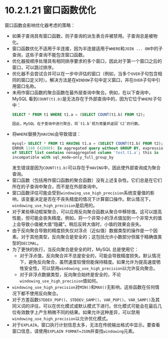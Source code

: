 # 10.2.1.21 窗口函数优化

窗口函数会影响优化器考虑的策略：

- 如果子查询具有窗口函数，则子查询的派生表合并被禁用。子查询总是被物化。
- 窗口函数优化不适用于半连接，因为半连接适用于`WHERE`和`JOIN ... ON`中的子查询，这些子查询不能包含窗口函数。
- 优化器按顺序处理具有相同排序要求的多个窗口，因此对于第一个窗口之后的窗口，可以跳过排序。
- 优化器不会尝试合并可以在一步中评估的窗口（例如，当多个`OVER`子句包含相同的窗口定义时）。解决方法是在`WINDOW`子句中定义窗口，并在`OVER`子句中引用窗口名称。
- 未用作窗口函数的聚合函数在最外层查询中聚合。例如，在以下查询中，MySQL 看到`COUNT(t1.b)`是无法存在于外部查询中的，因为它位于`WHERE`子句中：
  ```sql
  SELECT * FROM t1 WHERE t1.a = (SELECT COUNT(t1.b) FROM t2);

  因此，MySQL 在子查询中进行聚合，将`t1.b`视为常量并返回`t2`的行数。
- 将`WHERE`替换为`HAVING`会导致错误：
  ```sql
  mysql> SELECT * FROM t1 HAVING t1.a = (SELECT COUNT(t1.b) FROM t2);
  ERROR 1140 (42000): In aggregated query without GROUP BY, expression #1
  of SELECT list contains nonaggregated column 'test.t1.a'; this is
  incompatible with sql_mode=only_full_group_by
  ```
  发生错误是因为`COUNT(t1.b)`可以存在于`HAVING`中，因此使外部查询成为聚合查询。
- 窗口函数（包括用作窗口函数的聚合函数）没有上述复杂性。它们总是在它们所在的子查询中聚合，而不是在外部查询中。
- 窗口函数评估可能会受到`windowing_use_high_precision`系统变量值的影响，该变量决定是否在不丧失精度的情况下计算窗口操作。默认情况下，`windowing_use_high_precision`是启用的。
- 对于某些移动框架聚合，可以应用反向聚合函数从聚合中移除值。这可以提高性能，但可能会丧失精度。例如，将一个非常小的浮点值加到一个非常大的值上会导致小值被大值“隐藏”。稍后反转大值时，小值的效果会丧失。
- 由于反向聚合导致的精度损失仅对浮点（近似值）数据类型的操作是一个因素。对于其他类型，反向聚合是安全的；这包括允许小数部分但属于精确值类型的`DECIMAL`。
- 为了更快的执行，当反向聚合是安全的时，MySQL 总是使用它：
  - 对于浮点值，反向聚合并不总是安全的，可能会导致精度损失。默认情况下，避免反向聚合，虽然速度较慢但能保持精度。如果允许为提高速度牺牲安全性，可以禁用`windowing_use_high_precision`以允许反向聚合。
  - 对于非浮点数据类型，反向聚合始终是安全的，不论`windowing_use_high_precision`值如何。
- `windowing_use_high_precision`对`MIN()`和`MAX()`无影响，这些函数在任何情况下都不使用反向聚合。
- 对于方差函数`STDDEV_POP()`、`STDDEV_SAMP()`、`VAR_POP()`、`VAR_SAMP()`及其同义词的评估，可以在优化模式或默认模式下进行。优化模式可能会在最后几位有效数字上产生稍微不同的结果。如果允许这种差异，可以禁用`windowing_use_high_precision`以允许优化模式。
- 对于`EXPLAIN`，窗口执行计划信息太多，无法在传统输出格式中显示。要查看窗口信息，请使用`EXPLAIN FORMAT=JSON`并查找`windowing`元素。

```